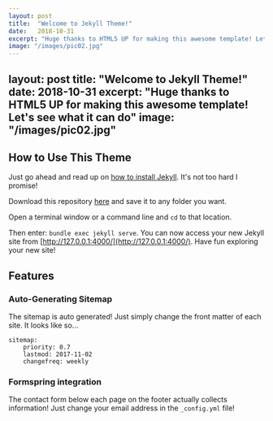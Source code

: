 ```yaml
---
layout: post
title:  "Welcome to Jekyll Theme!"
date:   2018-10-31
excerpt: "Huge thanks to HTML5 UP for making this awesome template! Let's see what it can do"
image: "/images/pic02.jpg"
---
```

layout: post
title:  "Welcome to Jekyll Theme!"
date:   2018-10-31
excerpt: "Huge thanks to HTML5 UP for making this awesome template! Let's see what it can do"
image: "/images/pic02.jpg"
---

## How to Use This Theme
Just go ahead and read up on [how to install Jekyll](https://jekyllrb.com/). It's not too hard I promise!

Download this repository [here](https://github.com/iwiedenm/jekyll-theme-massively) and save it to any folder you want.

Open a terminal window or a command line and ```cd``` to that location.

Then enter: ```bundle exec jekyll serve```. You can now access your new Jekyll site from [http://127.0.0.1:4000/](http://127.0.0.1:4000/). Have fun exploring your new site!

## Features
### Auto-Generating Sitemap
The sitemap is auto generated! Just simply change the front matter of each site. It looks like so...
```
sitemap:
    priority: 0.7
    lastmod: 2017-11-02
    changefreq: weekly
```
### Formspring integration
The contact form below each page on the footer actually collects information! Just change your email address in the ```_config.yml``` file!
